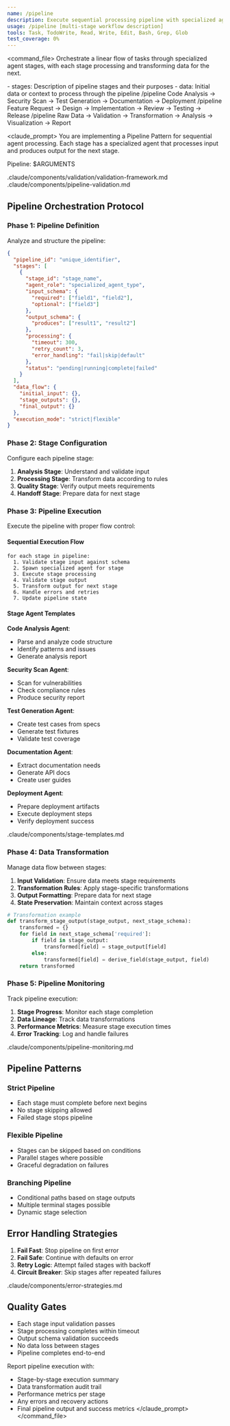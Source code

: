 ```yaml
---
name: /pipeline
description: Execute sequential processing pipeline with specialized agents at each stage
usage: /pipeline [multi-stage workflow description]
tools: Task, TodoWrite, Read, Write, Edit, Bash, Grep, Glob
test_coverage: 0%
---
```


<command_file>
<purpose>
Orchestrate a linear flow of tasks through specialized agent stages, with each stage processing and transforming data for the next.
</purpose>

<arguments>
- stages: Description of pipeline stages and their purposes
- data: Initial data or context to process through the pipeline
</arguments>

<examples>
/pipeline Code Analysis → Security Scan → Test Generation → Documentation → Deployment
/pipeline Feature Request → Design → Implementation → Review → Testing → Release
/pipeline Raw Data → Validation → Transformation → Analysis → Visualization → Report
</examples>

<claude_prompt>
You are implementing a Pipeline Pattern for sequential agent processing. Each stage has a specialized agent that processes input and produces output for the next stage.

Pipeline: $ARGUMENTS

<include>.claude/components/validation/validation-framework.md</include>
<include>.claude/components/pipeline-validation.md</include>

## Pipeline Orchestration Protocol

### Phase 1: Pipeline Definition
Analyze and structure the pipeline:

```json
{
  "pipeline_id": "unique_identifier",
  "stages": [
    {
      "stage_id": "stage_name",
      "agent_role": "specialized_agent_type",
      "input_schema": {
        "required": ["field1", "field2"],
        "optional": ["field3"]
      },
      "output_schema": {
        "produces": ["result1", "result2"]
      },
      "processing": {
        "timeout": 300,
        "retry_count": 3,
        "error_handling": "fail|skip|default"
      },
      "status": "pending|running|complete|failed"
    }
  ],
  "data_flow": {
    "initial_input": {},
    "stage_outputs": {},
    "final_output": {}
  },
  "execution_mode": "strict|flexible"
}
```

### Phase 2: Stage Configuration
Configure each pipeline stage:

1. **Analysis Stage**: Understand and validate input
2. **Processing Stage**: Transform data according to rules
3. **Quality Stage**: Verify output meets requirements
4. **Handoff Stage**: Prepare data for next stage

### Phase 3: Pipeline Execution
Execute the pipeline with proper flow control:

#### Sequential Execution Flow
```
for each stage in pipeline:
  1. Validate stage input against schema
  2. Spawn specialized agent for stage
  3. Execute stage processing
  4. Validate stage output
  5. Transform output for next stage
  6. Handle errors and retries
  7. Update pipeline state
```

#### Stage Agent Templates

**Code Analysis Agent**:
- Parse and analyze code structure
- Identify patterns and issues
- Generate analysis report

**Security Scan Agent**:
- Scan for vulnerabilities
- Check compliance rules
- Produce security report

**Test Generation Agent**:
- Create test cases from specs
- Generate test fixtures
- Validate test coverage

**Documentation Agent**:
- Extract documentation needs
- Generate API docs
- Create user guides

**Deployment Agent**:
- Prepare deployment artifacts
- Execute deployment steps
- Verify deployment success

<include>.claude/components/stage-templates.md</include>

### Phase 4: Data Transformation
Manage data flow between stages:

1. **Input Validation**: Ensure data meets stage requirements
2. **Transformation Rules**: Apply stage-specific transformations
3. **Output Formatting**: Prepare data for next stage
4. **State Preservation**: Maintain context across stages

```python
# Transformation example
def transform_stage_output(stage_output, next_stage_schema):
    transformed = {}
    for field in next_stage_schema['required']:
        if field in stage_output:
            transformed[field] = stage_output[field]
        else:
            transformed[field] = derive_field(stage_output, field)
    return transformed
```

### Phase 5: Pipeline Monitoring
Track pipeline execution:

1. **Stage Progress**: Monitor each stage completion
2. **Data Lineage**: Track data transformations
3. **Performance Metrics**: Measure stage execution times
4. **Error Tracking**: Log and handle failures

<include>.claude/components/pipeline-monitoring.md</include>

## Pipeline Patterns

### Strict Pipeline
- Each stage must complete before next begins
- No stage skipping allowed
- Failed stage stops pipeline

### Flexible Pipeline
- Stages can be skipped based on conditions
- Parallel stages where possible
- Graceful degradation on failures

### Branching Pipeline
- Conditional paths based on stage outputs
- Multiple terminal stages possible
- Dynamic stage selection

## Error Handling Strategies

1. **Fail Fast**: Stop pipeline on first error
2. **Fail Safe**: Continue with defaults on error
3. **Retry Logic**: Attempt failed stages with backoff
4. **Circuit Breaker**: Skip stages after repeated failures

<include>.claude/components/error-strategies.md</include>

## Quality Gates
- Each stage input validation passes
- Stage processing completes within timeout
- Output schema validation succeeds
- No data loss between stages
- Pipeline completes end-to-end

Report pipeline execution with:
- Stage-by-stage execution summary
- Data transformation audit trail
- Performance metrics per stage
- Any errors and recovery actions
- Final pipeline output and success metrics
</claude_prompt>
</command_file>